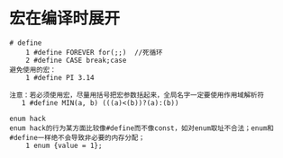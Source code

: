 # 宏在编译时展开
	# define
	    1 #define FOREVER for(;;)  //死循环
	    2 #define CASE break;case 
	避免使用的宏：
	    1 #define PI 3.14
	
	注意：若必须使用宏，尽量用括号把宏参数括起来，全局名字一定要使用作用域解析符
	   1 #define MIN(a, b) (((a)<(b))?(a):(b))
	
	enum hack
	enum hack的行为某方面比较像#define而不像const，如对enum取址不合法；enum和#define一样绝不会导致非必要的内存分配；
	    1 enum {value = 1};